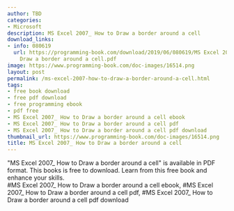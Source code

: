 ```yaml
---
author: TBD
categories:
- Microsoft
description: MS Excel 2007_ How to Draw a border around a cell
download_links:
- info: 080619
  url: https://programming-book.com/download/2019/06/080619/MS Excel 2007_ How to
    Draw a border around a cell.pdf
image: https://www.programming-book.com/doc-images/16514.png
layout: post
permalink: /ms-excel-2007-how-to-draw-a-border-around-a-cell.html
tags:
- free book download
- free pdf download
- free programming ebook
- pdf free
- MS Excel 2007_ How to Draw a border around a cell ebook
- MS Excel 2007_ How to Draw a border around a cell pdf
- MS Excel 2007_ How to Draw a border around a cell pdf download
thumbnail_url: https://www.programming-book.com/doc-images/16514.png
title: MS Excel 2007_ How to Draw a border around a cell
---
```


 
<div class="item-desc text-justify">
  "MS Excel 2007_ How to Draw a border around a cell" is available in PDF format. This books is free to download. Learn from this free book and enhance your skills.
  <br>
  #MS Excel 2007_ How to Draw a border around a cell ebook, #MS Excel 2007_ How to Draw a border around a cell pdf, #MS Excel 2007_ How to Draw a border around a cell pdf download
</div>